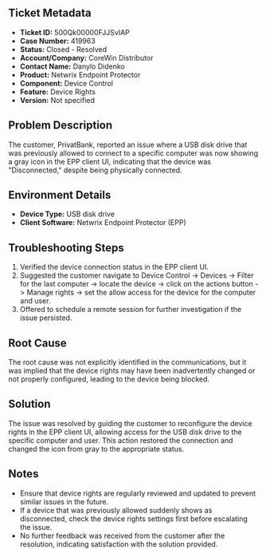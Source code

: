 ## Ticket Metadata
- **Ticket ID:** 500Qk00000FJJSvIAP
- **Case Number:** 419963
- **Status:** Closed - Resolved
- **Account/Company:** CoreWin Distributor
- **Contact Name:** Danylo Didenko
- **Product:** Netwrix Endpoint Protector
- **Component:** Device Control
- **Feature:** Device Rights
- **Version:** Not specified

## Problem Description
The customer, PrivatBank, reported an issue where a USB disk drive that was previously allowed to connect to a specific computer was now showing a gray icon in the EPP client UI, indicating that the device was "Disconnected," despite being physically connected.

## Environment Details
- **Device Type:** USB disk drive
- **Client Software:** Netwrix Endpoint Protector (EPP)

## Troubleshooting Steps
1. Verified the device connection status in the EPP client UI.
2. Suggested the customer navigate to Device Control -> Devices -> Filter for the last computer -> locate the device -> click on the actions button -> Manage rights -> set the allow access for the device for the computer and user.
3. Offered to schedule a remote session for further investigation if the issue persisted.

## Root Cause
The root cause was not explicitly identified in the communications, but it was implied that the device rights may have been inadvertently changed or not properly configured, leading to the device being blocked.

## Solution
The issue was resolved by guiding the customer to reconfigure the device rights in the EPP client UI, allowing access for the USB disk drive to the specific computer and user. This action restored the connection and changed the icon from gray to the appropriate status.

## Notes
- Ensure that device rights are regularly reviewed and updated to prevent similar issues in the future.
- If a device that was previously allowed suddenly shows as disconnected, check the device rights settings first before escalating the issue.
- No further feedback was received from the customer after the resolution, indicating satisfaction with the solution provided.